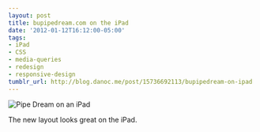 ```yaml
---
layout: post
title: bupipedream.com on the iPad
date: '2012-01-12T16:12:00-05:00'
tags:
- iPad
- CSS
- media-queries
- redesign
- responsive-design
tumblr_url: http://blog.danoc.me/post/15736692113/bupipedream-on-ipad
---
```


![Pipe Dream on an iPad](/public/img/posts/pd-ipad.png)

The new layout looks great on the iPad.
